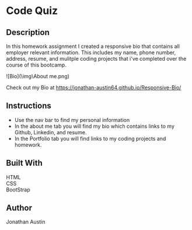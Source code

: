 # Code Quiz
## Description
In this homework assignment I created a responsive bio that contains all employer relevant information. This includes my name, phone number, address, resume, and mulitple coding projects that i've completed over the course of this bootcamp.

![Bio](\img\About me.png)

Check out my Bio at 
https://jonathan-austin64.github.io/Responsive-Bio/

## Instructions
* Use the nav bar to find my personal information
* In the about me tab you will find my bio which contains links to my Github, Linkedin, and resume.
* In the Portfolio tab you will find links to my coding projects and homework.

## Built With
HTML  
CSS  
BootStrap   

## Author
Jonathan Austin
